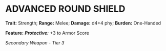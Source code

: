 # ADVANCED ROUND SHIELD

**Trait:** Strength; **Range:** Melee; **Damage:** d4+4 phy; **Burden:** One-Handed

**Feature:** ***Protective:*** +3 to Armor Score

*Secondary Weapon - Tier 3*
